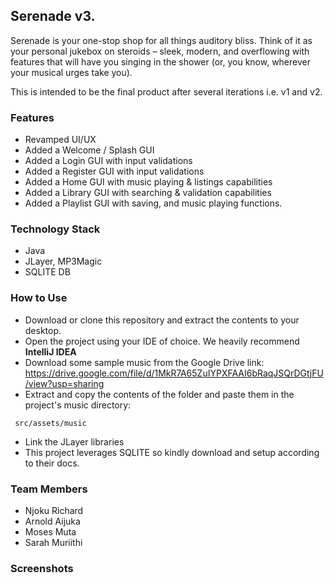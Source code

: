 ## Serenade v3.
Serenade is your one-stop shop for all things auditory bliss. Think of it as 
your personal jukebox on steroids – sleek, modern, and overflowing with 
features that will have you singing in the shower (or, you know, wherever 
your musical urges take you).

This is intended to be the final product after several iterations i.e. v1 and v2.

### Features
- Revamped UI/UX
- Added a Welcome / Splash GUI
- Added a Login GUI with input validations
- Added a Register GUI with input validations
- Added a Home GUI with music playing & listings capabilities
- Added a Library GUI with searching & validation capabilities 
- Added a Playlist GUI with saving, and music playing functions.

### Technology Stack
- Java
- JLayer, MP3Magic
- SQLITE DB

### How to Use
- Download or clone this repository and extract the contents to your desktop.
- Open the project using your IDE of choice. We heavily recommend **IntelliJ IDEA**
- Download some sample music from the Google Drive link: https://drive.google.com/file/d/1MkR7A65ZuIYPXFAAI6bRaqJSQrDGtjFU/view?usp=sharing
- Extract and copy the contents of the folder and paste them in the project's music directory:
```
 src/assets/music
```
- Link the JLayer libraries
- This project leverages SQLITE so kindly download and setup according to their docs.

### Team Members
- Njoku Richard 
- Arnold Aijuka
- Moses Muta
- Sarah Muriithi

### Screenshots
